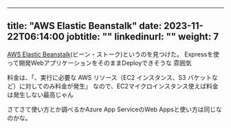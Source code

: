 
---

title: "AWS Elastic Beanstalk"
date: 2023-11-22T06:14:00
jobtitle: ""
linkedinurl: ""
weight: 7
---

[AWS Elastic Beanstalk](https://aws.amazon.com/jp/elasticbeanstalk/)(ビーン・ストーク)というのを見つけた。
 Expressを使って開発WebアプリケーションをそのままDeployできそうな
 雰囲気

 料金は、「、実行に必要な AWS リソース（EC2 インスタンス、S3 バケットなど）に対してのみ料金が発生」
 なので、EC2マイクロインスタンス使えば料金は発生しない最高じゃん

 さてさて使い方とか調べるかAzure App ServiceのWeb Appsと使い方は同じなのかな。
